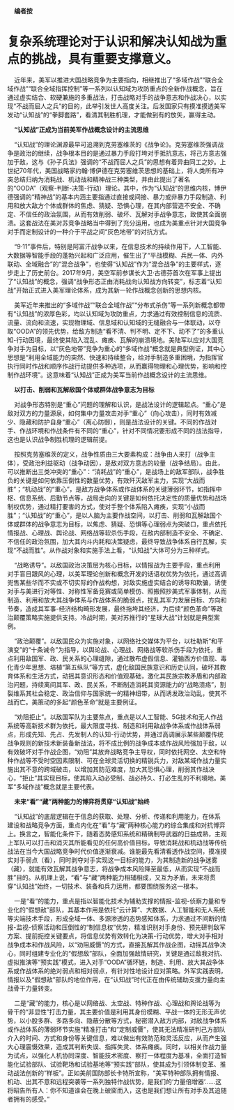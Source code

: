     **编者按**

# **复杂系统理论对于认识和解决认知战为重点的挑战，具有重要支撑意义。**

    近年来，美军以推进大国战略竞争为主要指向，相继推出了“多域作战”“联合全域作战”“联合全域指挥控制”等一系列以认知域为攻防重点的全新作战概念，旨在通过虚实结合、软硬兼施的多重战法，打击战略对手的战争意志和作战决心，以实现“不战而屈人之兵”的目的，此举引发世人高度关注。后发国家只有摸准摸透美军发动“认知战”的“拳脚套路”，看清其制胜机理，才能做到有的放矢，赢得主动。

    **“认知战”正成为当前美军作战概念设计的主流思维**

    “认知战”的理论渊源最早可追溯到克劳塞维茨的《战争论》。克劳塞维茨强调战争是政治的继续，战争根本目的是通过暴力手段打垮对手抵抗意志，将己方意志强加于敌，这与《孙子兵法》强调的“不战而屈人之兵”的思想有着异曲同工之妙。上世纪70年代，美国战略家约翰·博伊德在克劳塞维茨思想的基础上，将人类所有冲突总结归纳为消耗战、机动战和精神战三种类型，并由此提出了著名的“OODA”（观察-判断-决策-行动）理论。其中，作为“认知战”的思维内核，博伊德强调的“精神战”的基本内涵主要指通过直接或间接、暴力或非暴力手段制造、利用和放大敌方个体或群体的焦虑、猜疑、恐惧心理，在其内部营造不安全、不确定、不信任的政治氛围，从而有效削弱、破坏、瓦解对手战争意志，致使其全面崩溃。这套战法在美对苏竞争战略当中得到了充分运用，也成为美重点针对大国竞争对手而定制设计的一种介于平战之间“灰色地带”的对抗方式。

    “9·11”事件后，特别是阿富汗战争以来，在信息技术的持续作用下，人工智能、大数据等智能手段的蓬勃兴起和广泛应用，催生出了“平战模糊、兵民一体、内外联动、全域融合”的“混合战争”，也使得“认知战”作为“混合战争”的主要样式，逐步走上了历史前台。2017年9月，美空军前参谋长大卫·古德芬首次在军事上提出了“认知战”的概念，强调“战争形态正由消耗战向认知战方向转变”，标志着“认知战”开始正式进入美军理论体系，成为其新一轮作战概念创新的思想内核。

    美军近年来推出的“多域作战”“联合全域作战”“分布式杀伤”等一系列新概念都带有“认知战”的浓厚色彩，均以认知域为攻防重点，力求通过有效控制信息的流质、流量、流向和流速，实现物理域、信息域和认知域的无缝融合与一体联动，以夺取“OODA”的领先优势，给敌方制造“看不清、判不明、定不下、动不了”的多重认知-行动困境，最终使其陷入混乱、瘫痪、瓦解的崩溃境地。美陆军以应对大国竞争对手为目标，以“灰色地带”竞争为重心的“多域作战”概念就是典型例证，其中心思想是“利用全域能力的突然、快速和持续整合，给对手制造多重困境，为指挥官执行同时作战和顺序作战行动提供多种选项，从而赢得物理和心理优势，影响和控制作战环境”。这意味着“认知战”正成为美军当前作战概念设计的主流思维。

    **以打击、削弱和瓦解敌国个体或群体战争意志为目标**

    对战争形态特别是“重心”问题的理解和认识，是战法设计的逻辑起点。“重心”是敌对双方的力量源泉，如何集中力量攻击对手“重心”（向心攻击），同时有效减少、隐藏和防护自身“重心”（离心防御），则是战法设计的关键。不同的作战对手、作战环境和作战条件有不同的“重心”，针对不同情况要形成不同的战法指导，这也是认识战争制胜机理的逻辑前提。

    按照克劳塞维茨的定义，战争性质由三大要素构成：战争由人来打（战争主体），受政治利益驱动（战争动因），是敌对双方意志的较量（战争结局）。由此，可以推断出三类冲突的“重心”：“消耗战”的“重心”，是战场上的敌军部队，战争胜负的关键是如何依靠压倒性的数量优势，有效歼灭敌军主力，实现“大战而胜”；“机动战”的“重心”，是敌方战争体系或作战体系的关键薄弱环节，如指挥中枢、信息系统、后勤节点等，战局走向的关键是如何依托决定性的质量优势和战场制权优势，通过精打要害的方式，使对手整个体系陷入瘫痪，实现“小战而胜”；“认知战”的“重心”，是以人脑为主要作战空间，以打击、削弱和瓦解敌国个体或群体的战争意志为目标，以焦虑、猜疑、恐惧等心理弱点为突破口，重点依托情报战、心理战、舆论战、网络战等软杀伤手段，在敌内部制造不安全、不确定、不信任的政治氛围，加大其内斗内耗和决策疑虑，最终导致战争体系自行瓦解，实现“不战而胜”。从作战对象和实施手法上看，“认知战”大体可分为三种样式。

    “战略诱导”。以敌国政治决策层为核心目标，以情报战为主要手段，重点利用对手盲目跟风的心理，以美军理论创新和概念开发的话语权优势为依托，通过高调兜售某些华而不实或不切实际的作战构想，对敌实施虚实结合的诱导和欺骗，诱使对手与美进行对等性、对称性军备竞赛或简单模仿、照搬照抄美式军事体制，从而制造、利用和放大其战争体系与作战体系的脆弱点，扰乱其军力发展目标、方向和节奏，造成其军事-经济结构畸形发展，最终拖垮其经济，为后续“颜色革命”等政治颠覆策略实施提供支持。冷战时期，美对苏推行的“星球大战”计划就是典型案例。

    “政治颠覆”。以敌国民众为实施对象，以网络社交媒体为平台，以杜勒斯“和平演变”的“十条诫令”为指导，以舆论战、心理战、网络战等软杀伤手段为依托，重点利用敌国军、政、民关系的心理缝隙，通过散布虚假信息、灌输西方价值观、毒化青少年思想、培植“第五纵队”等方式，虚化敌国民族意识和历史认同，破坏其教育体系和生活方式，动摇其意识形态和价值观基础，激化其民族宗教矛盾和内部政治问题，持续离间其军、政、民关系，不断制造消耗其资源能力的“战略溃疡”，割裂维系其社会稳定、政治信仰与国家统一的精神纽带，从而诱发政治动乱，使其不战而亡。美策动的多起“颜色革命”就是主要例证。

    “劝阻拒止”。以敌国军队为主要焦点，重点是以人工智能、5G技术和无人作战系统等高新技术群为依托，最大限度寻找、制造和利用敌战争体系或作战体系弱点，形成先知、先占、先发制人的认知-行动优势，并通过高调展示某些颠覆传统战争规则的新技术新装备新战法，将不成比例的战争成本或作战风险强加于敌，以有效破坏对手作战企图，“劝阻”其放弃战略竞争主导权，同时依托网空、太空和特种作战等不受时空因素限制、可在全球灵活切换的精锐兵力，对敌某域作战力量实施出其不意的跨域破击，以增加其防范难度，加大其恐惧心理，削弱其作战决心，“拒止”其实现目标，使其陷入动必受制、战必持久、打必生乱的不利境地。美军“多域作战”概念就是主要代表。

    **未来“看”“藏”两种能力的博弈将贯穿“认知战”始终**

    “认知战”的底层逻辑在于信息的获取、处理、分析、传递和利用能力，在体系建设和战略竞争方面，重点内化在“看”与“藏”两种核心能力的综合集成和对抗博弈上。换言之，智能化条件下，随着态势感知系统和精确制导武器的日益成熟，主观上军队可以打击和消灭其所能看见的任何高价值目标，导致消耗战和机动战等传统战法在当今大国战略竞争时代价值逐渐衰减。谁能最先看清看透作战空间，摸准摸实对手弱点（看），同时剥夺对手实现这一目标的能力，为其制造新的战争迷雾（藏），就能有效瓦解其战争意志，将战争成本风险降至最低，从而实现“不战而胜”目的。从机理上说，“看”与“藏”两种能力相辅相成，又互为矛盾，未来将贯穿“认知战”始终，一切技术、装备和兵力运用，都要围绕服务这一根本。

    一是“看”的能力，重点是指以智能化技术为辅助支撑的情报-监视-侦察力量和专业化的“假想敌”部队，其基本作用是依托“云计算”、大数据、人工智能和无人系统等尖端技术手段，形成全域一体、多源渗透的态势感知体系，力求通过不间断的情报-监视-侦察活动和压倒性的“制信息权”优势，精准识别对手身份、预先研判敌军方案、提前扼控关键要点，将信息优势有效转化为决策-行动优势，增大对手相对战争成本和作战风险，以“劝阻威慑”的方式，直接瓦解其作战企图，动摇其战争决心，同时组建专业化的“假想敌”部队，全面加强敌情研究，关键是通过敌我对抗、虚拟推演等“预实践”模式，进入对手“OODA”循环链，制造、利用、放大其战争体系或作战体系的绝对弱点和相对弱点，有针对性地设计应对策略。外军实践表明，情报以及“假想敌”部队的地位作用，在“认知战”时代正在由传统辅助支援力量向主战骨干力量转变。

    二是“藏”的能力，核心是以网络战、太空战、特种作战、心理战和舆论战等为骨干的“非显性”打击力量，其主要价值是利用其身份模糊、平战一体的无形无声优势，以小股多群、多路多向、隐蔽分散等方式，秘密潜入敌方内部，对敌战争体系或作战体系的薄弱环节实施“精准打击”和“定制威慑”，使其无法精准研判己方部队介入的时间、方式和身份等关键信息，难以做出有效防范和灵活反应，从而产生强大心理震慑效果，造成其判断失误、指挥失灵、体系瘫痪。同时，以相关作战力量为试点，以强化人机协同深度、智能技术密度、察打一体程度为基准，全面打造智能化试验部队、试验靶场和试验基地等“预实践”部队，使其成为引领体制变革、推动战法创新的“样板”。正如美前国防部长卡特所宣称，“美军特种部队拥有情报、机动、出其不意和远程突袭等一系列独特作战优势，是我们的‘力量倍增器’……这将昭告所有人：你不知道谁会在晚上破窗而入，这也是我们想让所有对手及其追随者拥有的感受。”